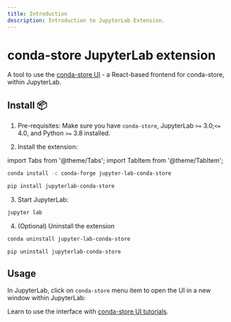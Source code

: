 ```yaml
---
title: Introduction
description: Introduction to JupyterLab Extension.
---
```


# conda-store JupyterLab extension

A tool to use the [conda-store UI][conda-store-ui] - a React-based frontend for conda-store, within JupyterLab.

## Install 📦

1. Pre-requisites: Make sure you have `conda-store`, JupyterLab `>=` 3.0;`<=` 4.0, and Python `>=` 3.8 installed.

2. Install the extension:

import Tabs from '@theme/Tabs';
import TabItem from '@theme/TabItem';

<Tabs>

<TabItem value="conda" label="conda" default>

```bash
conda install -c conda-forge jupyter-lab-conda-store
```

</TabItem>

<TabItem value="pip" label="pip" default>

```bash
pip install jupyterlab-conda-store
```

</TabItem>

</Tabs>

3. Start JupyterLab:

```bash
jupyter lab
```

4. (Optional) Uninstall the extension

<Tabs>
<TabItem value="conda" label="conda" default>

```bash
conda uninstall jupyter-lab-conda-store
```
</TabItem>
<TabItem value="pip" label="pip" default>

```bash
pip uninstall jupyterlab-conda-store
```
</TabItem>
</Tabs>


## Usage

In JupyterLab, click on `conda-store` menu item to open the UI in a new window within JupyterLab:

<!-- TODO: Add image -->

Learn to use the interface with [conda-store UI tutorials][cs-ui-tutorials].

<!-- Internal links -->

[conda-store-ui]: /conda-store-ui/introduction
[cs-ui-tutorials]: /conda-store-ui/tutorials
